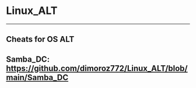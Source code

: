 # Linux_ALT
-------------------------------------------------------------------------------------------------------------------------------
Cheats for OS ALT
-------------------------------------------------------------------------------------------------------------------------------
Samba_DC: https://github.com/dimoroz772/Linux_ALT/blob/main/Samba_DC
-------------------------------------------------------------------------------------------------------------------------------
